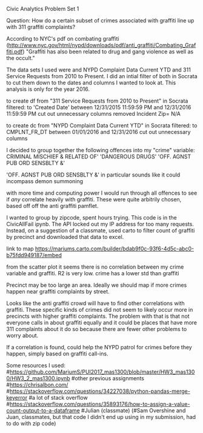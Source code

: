 Civic Analytics Problem Set 1

Question:
How do a certain subset of crimes associated with graffiti line up with 311 graffiti complaints?

According to NYC's pdf on combating graffiti (http://www.nyc.gov/html/nypd/downloads/pdf/anti_graffiti/Combating_Graffiti.pdf)
"Graffiti has also been related to drug and gang violence as well as the occult."

The data sets I used were and NYPD Complaint Data Current YTD and 311 Service Requests from 2010 to Present. I did an intial filter of both in Socrata to cut them down to the dates and columns I wanted to look at. This analysis is only for the year 2016.

to create df from "311 Service Requests from 2010 to Present" in Socrata filtered:
to 'Created Date' between 12/31/2015 11:59:59 PM and 12/31/2016 11:59:59 PM
cut out unnecessary columns
removed Incident Zip= N/A

to create dc from "NYPD Complaint Data Current YTD" in Socrata filtered:
to CMPLNT_FR_DT between 01/01/2016 and 12/31/2016
cut out unnecessary columns

I decided to group together the following offences into my "crime" variable:
CRIMINAL MISCHIEF & RELATED OF'
'DANGEROUS DRUGS'
'OFF. AGNST PUB ORD SENSBLTY &'

'OFF. AGNST PUB ORD SENSBLTY &' in particular sounds like it could incompass demon summoning

with more time and computing power I would run through all offences to see if *any* correlate heavily with graffiti. These were quite arbitrily chosen, based off off the anti graffiti pamflet.

I wanted to group by zipcode, spent hours trying. This code is in the CivicAllFail ipynb. The API locked out my IP address for too many requests. Instead, on a suggestion of a classmate, used carto to filter count of graffiti by precinct and downloaded that data to excel. 

link to map https://mariums.carto.com/builder/bdab9f0c-93f6-4d5c-abc0-b75fdd949187/embed

from the scatter plot it seems there is no correlation between my crime variable and graffiti. R2 is very low. crime has a lower std than graffiti

Precinct may be too large an area. Ideally we should map if more crimes happen near graffiti complaints by street. 

Looks like the anti graffiti crowd will have to find other correlations with graffiti. These specific kinds of crimes did not seem to likely occur more in precincts with higher graffiti complaints. The problem with that is that not everyone calls in about graffiti equally and it could be places that have more 311 complaints about it do so because there are fewer other problems to worry about. 

If a correlation is found, could help the NYPD patrol for crimes before they happen, simply based on graffiti call-ins.

Some resources I used:
#https://github.com/MariumS/PUI2017_mas1300/blob/master/HW3_mas1300/HW3_2_mas1300.ipynb
#other previous assignments
#https://chrisalbon.com/
#https://stackoverflow.com/questions/34227038/python-pandas-merge-keyerror
#a lot of stack overflow
#https://stackoverflow.com/questions/35893176/how-to-assign-a-value-count-output-to-a-dataframe
#Julian (classmate) (#Sam Overshine and Juan, classmates, but that code I didn't end up using in my submission, had to do with zip code)
